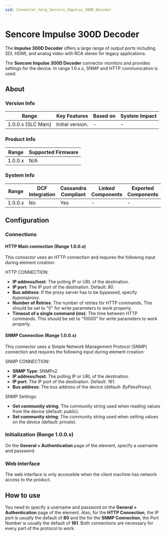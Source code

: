 ```yaml
---
uid: Connector_help_Sencore_Impulse_300D_Decoder
---
```


# Sencore Impulse 300D Decoder

The **Impulse 300D Decoder** offers a large range of output ports including SDI, HDMI, and analog video with RCA stereo for legacy applications.

The **Sencore Impulse 300D Decoder** connector monitors and provides settings for the device. In range 1.0.x.x, SNMP and HTTP communication is used.

## About

### Version Info

| Range              | Key Features     | Based on | System Impact |
|--------------------|------------------|----------|---------------|
| 1.0.0.x [SLC Main] | Initial version. | -        | -             |

### Product Info

| Range     | Supported Firmware     |
|-----------|------------------------|
| 1.0.0.x   | N/A                    |

### System Info

| Range     | DCF Integration     | Cassandra Compliant     | Linked Components     | Exported Components     |
|-----------|---------------------|-------------------------|-----------------------|-------------------------|
| 1.0.0.x   | No                  | Yes                     | -                     | -                       |

## Configuration

### Connections

#### HTTP Main connection (Range 1.0.0.x)

This connector uses an HTTP connection and requires the following input during element creation:

HTTP CONNECTION:

- **IP address/host**: The polling IP or URL of the destination.
- **IP port**: The IP port of the destination. Default: *80*.
- **Bus address**: If the proxy server has to be bypassed, specify *bypassproxy*.
- **Number of Retries**: The number of retries for HTTP commands. This should be set to "0" for write parameters to work properly.
- **Timeout of a single command (ms)**: The time between HTTP commands. This should be set to "10000" for write parameters to work properly.

#### SNMP Connection (Range 1.0.0.x)

This connector uses a Simple Network Management Protocol (SNMP) connection and requires the following input during element creation:

SNMP CONNECTION:

- **SNMP Type**: SNMPv2.
- **IP address/host**: The polling IP or URL of the destination.
- **IP port**: The IP port of the destination. Default: *161*.
- **Bus address**: The bus address of the device (default: *ByPassProxy*).

SNMP Settings:

- **Get community string**: The community string used when reading values from the device (default: *public*).
- **Set community string**: The community string used when setting values on the device (default: *private*).

### Initialization (Range 1.0.0.x)

On the **General > Authentication** page of the element, specify a username and password.

### Web Interface

The web interface is only accessible when the client machine has network access to the product.

## How to use

You need to specify a username and password on the **General > Authentication** page of the element. Also, for the **HTTP Connection**, the IP port is usually the default of **80** and the for the **SNMP Connection**, the Port Number is usually the default of **161**. Both connections are necessary for every part of the protocol to work.

